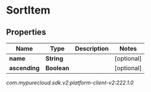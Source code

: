 # SortItem


## Properties

| Name | Type | Description | Notes |
| ------------ | ------------- | ------------- | ------------- |
| **name** | **String** |  |  [optional] |
| **ascending** | **Boolean** |  |  [optional] |




_com.mypurecloud.sdk.v2:platform-client-v2:222.1.0_
